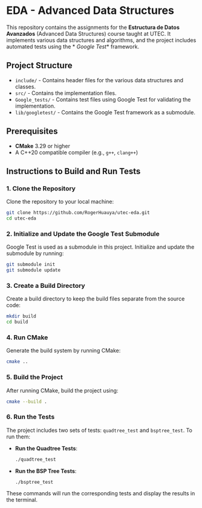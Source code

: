 # EDA - Advanced Data Structures

This repository contains the assignments for the **Estructura de Datos
Avanzados** (Advanced Data Structures) course taught at UTEC. It implements
various data
structures and algorithms, and the project includes automated tests using the *
*Google Test** framework.

## Project Structure

- `include/` - Contains header files for the various data structures and
  classes.
- `src/` - Contains the implementation files.
- `Google_tests/` - Contains test files using Google Test for validating the
  implementation.
- `lib/googletest/` - Contains the Google Test framework as a submodule.

## Prerequisites

- **CMake** 3.29 or higher
- A C++20 compatible compiler (e.g., `g++`, `clang++`)

## Instructions to Build and Run Tests

### 1. Clone the Repository

Clone the repository to your local machine:

```bash
git clone https://github.com/RogerHuauya/utec-eda.git
cd utec-eda
```

### 2. Initialize and Update the Google Test Submodule

Google Test is used as a submodule in this project. Initialize and update the
submodule by running:

```bash
git submodule init
git submodule update
```

### 3. Create a Build Directory

Create a build directory to keep the build files separate from the source code:

```bash
mkdir build
cd build
```

### 4. Run CMake

Generate the build system by running CMake:

```bash
cmake ..
```

### 5. Build the Project

After running CMake, build the project using:

```bash
cmake --build .
```

### 6. Run the Tests

The project includes two sets of tests: `quadtree_test` and `bsptree_test`. To
run them:

- **Run the Quadtree Tests**:
    ```bash
    ./quadtree_test
    ```

- **Run the BSP Tree Tests**:
    ```bash
    ./bsptree_test
    ```

These commands will run the corresponding tests and display the results in the
terminal.
